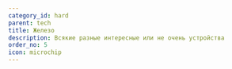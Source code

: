 ```yaml
---
category_id: hard
parent: tech
title: Железо
description: Всякие разные интересные или не очень устройства
order_no: 5
icon: microchip
---
```

